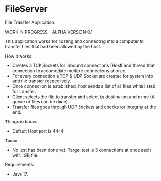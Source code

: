 # FileServer
File Transfer Application.

WORK IN PROGRESS - ALPHA VERSION 0.1

This application works for hosting and connecting into a computer to transfer files that had been allowed by the host.

How it works:
- Creates a TCP Sockets for inbound connections (Host) and thread that connection to accomodate multiple connections at once.
- For every connection a TCP & UDP Socket are created for system info and file transfer respectively.
- Once connection is established, host sends a list of all files white listed for transfer.
- Client selects the file to transfer and select its destination and name (A queue of files can be done).
- Transfer files goes through UDP Sockets and checks for integrity at the end.

Things to know:
- Default Host port is 4444.

Tests:
- No test has been done yet.
Target test is 3 connections at once each with 1GB file.

Requirements:
- Java 17.